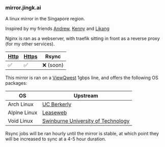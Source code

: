 ### mirror.jingk.ai

A linux mirror in the Singapore region.

Inspired by my friends [Andrew](https://mirror.0x.sg), [Kenny](http://mirror.aktkn.sg) and [Likang](https://mirror.kst.asia/)

Nginx is ran as a webserver, with traefik sitting in front as a reverse proxy (for my other services).

| [Http](http://mirror.jingk.ai)  | [Https](https://mirror.jingk.ai) | Rsync |
| ------------- | ------------- | ------------- | 
| :white_check_mark:	 | :white_check_mark:	 | :x: (soon) | 

This mirror is ran on a [ViewQwest](https://viewqwest.com) 1gbps line, and offers the following OS packages:

| OS  | Upstream | 
| ------------- | ------------- | 
| Arch Linux | [UC Berkerly](https://archlinux.org/mirrors/ocf.berkeley.edu/) | 
| Alpine Linux | [Leaseweb](http://mirror.leaseweb.com/alpine/) | 
| Void Linux | [Swinburne University of Technology](http://ftp.swin.edu.au/voidlinux/) | 


Rsync jobs will be ran hourly until the mirror is stable, at which point they will be increased to sync at a 4-5 hour duration.